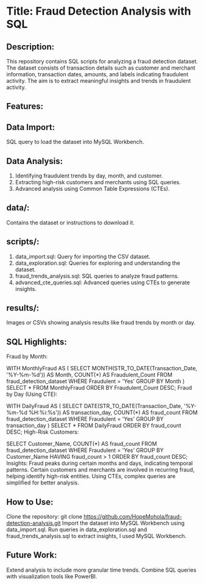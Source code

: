 # Title: Fraud Detection Analysis with SQL

## Description:
This repository contains SQL scripts for analyzing a fraud detection dataset. The dataset consists of transaction details such as customer and merchant information, transaction dates, amounts, and labels indicating fraudulent activity. The aim is to extract meaningful insights and trends in fraudulent activity.

## Features:

## Data Import:
SQL query to load the dataset into MySQL Workbench.

## Data Analysis:
1. Identifying fraudulent trends by day, month, and customer.
2. Extracting high-risk customers and merchants using SQL queries.
3. Advanced analysis using Common Table Expressions (CTEs).

## data/:
Contains the dataset or instructions to download it.

## scripts/:
1. data_import.sql: Query for importing the CSV dataset.
2. data_exploration.sql: Queries for exploring and understanding the dataset.
3. fraud_trends_analysis.sql: SQL queries to analyze fraud patterns.
4. advanced_cte_queries.sql: Advanced queries using CTEs to generate insights.

## results/:
Images or CSVs showing analysis results like fraud trends by month or day.

## SQL Highlights:
Fraud by Month:

WITH MonthlyFraud AS (
    SELECT 
        MONTH(STR_TO_DATE(Transaction_Date, '%Y-%m-%d')) AS Month,
        COUNT(*) AS Fraudulent_Count
    FROM 
        fraud_detection_dataset
    WHERE 
        Fraudulent = 'Yes'
    GROUP BY 
        Month
)
SELECT * FROM MonthlyFraud ORDER BY Fraudulent_Count DESC;
Fraud by Day (Using CTE):


WITH DailyFraud AS (
    SELECT 
        DATE(STR_TO_DATE(Transaction_Date, '%Y-%m-%d %H:%i:%s')) AS transaction_day,
        COUNT(*) AS fraud_count
    FROM 
        fraud_detection_dataset
    WHERE 
        Fraudulent = 'Yes'
    GROUP BY 
        transaction_day
)
SELECT * FROM DailyFraud ORDER BY fraud_count DESC;
High-Risk Customers:


SELECT 
    Customer_Name, 
    COUNT(*) AS fraud_count
FROM 
    fraud_detection_dataset
WHERE 
    Fraudulent = 'Yes'
GROUP BY 
    Customer_Name
HAVING fraud_count > 1
ORDER BY fraud_count DESC;
Insights:
Fraud peaks during certain months and days, indicating temporal patterns.
Certain customers and merchants are involved in recurring fraud, helping identify high-risk entities.
Using CTEs, complex queries are simplified for better analysis.

## How to Use:
Clone the repository:
git clone https://github.com/HopeMohola/fraud-detection-analysis.git
Import the dataset into MySQL Workbench using data_import.sql.
Run queries in data_exploration.sql and fraud_trends_analysis.sql to extract insights, I used MySQL Workbench.

## Future Work:
Extend analysis to include more granular time trends.
Combine SQL queries with visualization tools like PowerBI.
